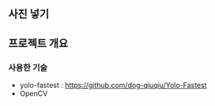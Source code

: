## 사진 넣기 

## 프로젝트 개요

### 사용한 기술
  - yolo-fastest : https://github.com/dog-qiuqiu/Yolo-Fastest
  - OpenCV
